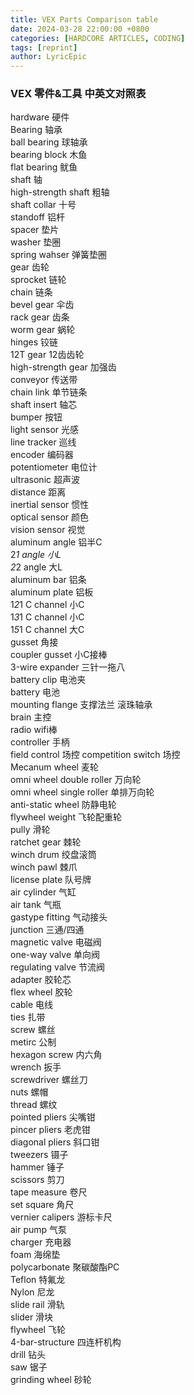 ```yaml
---
title: VEX Parts Comparison table
date: 2024-03-28 22:00:00 +0800
categories: [HARDCORE ARTICLES, CODING]
tags: [reprint]
author: LyricEpic
---
```


### VEX 零件&工具 中英文对照表
hardware 硬件    
Bearing 轴承    
ball bearing 球轴承    
bearing block 木鱼    
flat bearing 鱿鱼    
shaft 轴    
high-strength shaft 粗轴    
shaft collar 十号    
standoff 铝杆    
spacer 垫片    
washer 垫圈    
spring wahser 弹簧垫圈    
gear 齿轮    
sprocket 链轮    
chain 链条    
bevel gear 伞齿    
rack gear 齿条       
worm gear 蜗轮    
hinges 铰链    
12T gear 12齿齿轮    
high-strength gear 加强齿    
conveyor 传送带    
chain link 单节链条    
shaft insert 轴芯    
bumper 按钮    
light sensor 光感    
line tracker 巡线    
encoder 编码器    
potentiometer 电位计    
ultrasonic 超声波    
distance 距离        
inertial sensor 惯性    
optical sensor 颜色    
vision sensor 视觉    
aluminum angle 铝半C    
2*1 angle 小L    
2*2 angle 大L    
aluminum bar 铝条    
aluminum plate 铝板    
1*2*1 C channel 小C    
1*3*1 C channel 小C    
1*5*1 C channel 大C    
gusset 角接    
coupler gusset 小C接棒    
3-wire expander 三针一拖八    
battery clip 电池夹    
battery 电池    
mounting flange 支撑法兰 滚珠轴承   
brain 主控    
radio wifi棒    
controller 手柄    
field control 场控
competition switch 场控    
Mecanum wheel 麦轮    
omni wheel double roller 万向轮    
omni wheel single roller 单排万向轮    
anti-static wheel 防静电轮    
flywheel weight 飞轮配重轮    
pully 滑轮    
ratchet gear 棘轮    
winch drum 绞盘滚筒    
winch pawl 棘爪    
license plate 队号牌    
air cylinder 气缸    
air tank 气瓶    
gastype fitting 气动接头    
junction 三通/四通    
magnetic valve 电磁阀    
one-way valve 单向阀    
regulating valve 节流阀    
adapter 胶轮芯    
flex wheel 胶轮    
cable 电线    
ties 扎带        
screw 螺丝        
metirc 公制    
hexagon screw 内六角    
wrench 扳手    
screwdriver 螺丝刀    
nuts 螺帽    
thread 螺纹        
pointed pliers 尖嘴钳    
pincer pliers 老虎钳    
diagonal pliers 斜口钳    
tweezers 镊子    
hammer 锤子    
scissors 剪刀    
tape measure 卷尺    
set square 角尺    
vernier calipers 游标卡尺    
air pump 气泵    
charger 充电器    
foam 海绵垫    
polycarbonate 聚碳酸酯PC    
Teflon 特氟龙    
Nylon 尼龙    
slide rail 滑轨    
slider 滑块    
flywheel 飞轮    
4-bar-structure 四连杆机构    
drill 钻头    
saw 锯子    
grinding wheel 砂轮    
